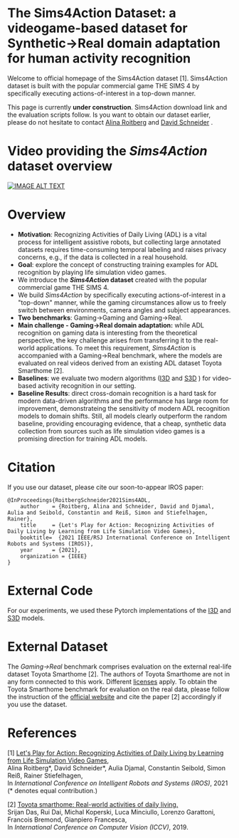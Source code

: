 
# The Sims4Action Dataset: a videogame-based dataset for Synthetic→Real domain adaptation for human activity recognition

Welcome to official homepage of the Sims4Action dataset [1]. Sims4Action dataset is built  with  the  popular  commercial  game THE SIMS 4 by specifically executing actions-of-interest in a top-down manner.

This page is currently **under construction**. Sims4Action download link and the evaluation scripts follow.
Is you want to obtain our dataset earlier, please do not hesitate to contact [Alina Roitberg](https://cvhci.anthropomatik.kit.edu/~aroitberg) and [David Schneider](https://cvhci.anthropomatik.kit.edu/people_2125.php) .


# Video providing the *Sims4Action* dataset overview

[![IMAGE ALT TEXT](https://img.youtube.com/vi/iSJ0fxXiS6s/0.jpg)](https://youtu.be/iSJ0fxXiS6s "Sims4Action dataset overview.")


# Overview

* **Motivation**: Recognizing Activities of Daily Living (ADL) is a vital process for intelligent assistive robots, but collecting large annotated datasets requires time-consuming temporal labeling and raises privacy concerns, e.g., if the data is collected in a real household.
* **Goal**: explore the concept of constructing training examples for ADL recognition by playing life simulation video games.
* We introduce the ***Sims4Action*  dataset** created with the popular commercial game THE SIMS 4.
* We build *Sims4Action* by specifically executing actions-of-interest in a "top-down" manner, while the gaming circumstances allow us to freely switch between environments, camera angles and subject appearances.
* **Two benchmarks**: Gaming→Gaming and Gaming→Real.
* **Main challenge - Gaming→Real domain adaptation:** while ADL recognition on gaming data is interesting from the theoretical perspective, the key challenge arises from transferring it to the real-world applications. To meet this requirement, *Sims4Action*  is accompanied with a Gaming→Real benchmark, where the models are evaluated on real videos derived from an existing ADL dataset Toyota Smarthome [2]. 
* **Baselines**: we evaluate two modern algorithms ([I3D](https://github.com/hassony2/kinetics_i3d_pytorch) and [S3D](https://github.com/kylemin/S3D) ) for video-based activity recognition in our setting.
* **Baseline Results**: direct cross-domain recognition is a  hard task for modern data-driven algorithms and the performance has large room for improvement, demonstrateing the sensitivity of modern ADL recognition models to domain shifts. Still, all models clearly outperform the random baseline, providing encouraging evidence, that a cheap, synthetic data collection from sources such as life simulation video games is a promising direction for training ADL models.



# Citation

If you use our dataset, please cite our soon-to-appear IROS paper:

```
@InProceedings{RoitbergSchneider2021Sims4ADL,
    author    = {Roitberg, Alina and Schneider, David and Djamal, Aulia and Seibold, Constantin and Reiß, Simon and Stiefelhagen, Rainer},
    title     = {Let's Play for Action: Recognizing Activities of Daily Living by Learning from Life Simulation Video Games},
    booktitle=  {2021 IEEE/RSJ International Conference on Intelligent Robots and Systems (IROS)},
    year      = {2021},
    organization = {IEEE}
}
```

# External Code

For our experiments, we used these Pytorch implementations of the [I3D](https://github.com/hassony2/kinetics_i3d_pytorch) and [S3D](https://github.com/kylemin/S3D) models.

# External Dataset

The *Gaming→Real* benchmark comprises evaluation on the external real-life dataset Toyota Smarthome [2]. The authors of Toyota Smarthome are not in any form connected to this work. Different [licenses](https://project.inria.fr/toyotasmarthome/files/2020/12/License_v2.pdf) apply. To obtain the Toyota Smarthome benchmark for evaluation on the real data, please follow the instruction of the [official website](https://project.inria.fr/toyotasmarthome/) and cite the paper [2] accordingly if you use the dataset. 


# References 

[1] [Let's Play for Action: Recognizing Activities of Daily Living by Learning from Life Simulation Video Games](http://arxiv.org/abs/2107.05617
),\
Alina Roitberg*, David Schneider*, Aulia Djamal, Constantin Seibold, Simon Reiß, Rainer Stiefelhagen,\
In *International Conference on Intelligent Robots and Systems (IROS)*, 2021
(* denotes equal contribution.)

[2] [Toyota smarthome: Real-world activities of daily living.](https://arxiv.org/pdf/2010.14982.pdf)\
Srijan Das, Rui Dai, Michal Koperski, Luca Minciullo, Lorenzo Garattoni, Francois Bremond, Gianpiero Francesca,\
In *International Conference on Computer Vision (ICCV)*, 2019.



